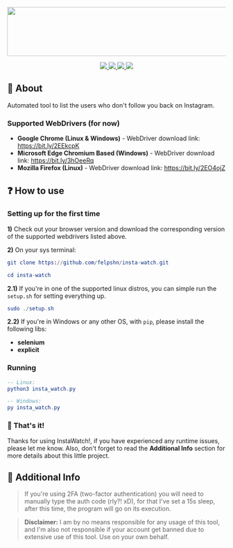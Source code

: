 <p align="center">
  <img width="566" height="113" src="https://github.com/felpshn/insta-watch/blob/master/img/instawatch-logo.png">
</p>

<p align="center">
    <a href="https://github.com/felpshn/insta-watch">
        <img src="https://img.shields.io/badge/version-2.0-lightgrey">
    </a>
    <a href="https://www.python.org/">
        <img src="https://img.shields.io/badge/built%20with-Python%203-yellow">
    </a>
    <a href="https://github.com/SeleniumHQ/selenium">
        <img src="https://img.shields.io/badge/built%20with-Selenium-brightgreen">
    </a>
    <a href="https://github.com/felpshn/insta-watch/blob/master/LICENSE">
        <img src="https://img.shields.io/badge/license-GPLv3-blue">
    </a>
</p>

## :scroll: About

Automated tool to list the users who don't follow you back on Instagram.

### Supported WebDrivers (for now)
- **Google Chrome (Linux & Windows)** - WebDriver download link: https://bit.ly/2EEkcpK
- **Microsoft Edge Chromium Based (Windows)** - WebDriver download link: https://bit.ly/3hOeeRq
- **Mozilla Firefox (Linux)** - WebDriver download link: https://bit.ly/2EO4ojZ

## :question: How to use

### Setting up for the first time

**1)** Check out your browser version and download the corresponding version of the supported webdrivers listed above.

**2)** On your sys terminal:
```elm
git clone https://github.com/felpshn/insta-watch.git

cd insta-watch
```
**2.1)** If you're in one of the supported linux distros, you can simple run the ```setup.sh``` for setting everything up.
```elm
sudo ./setup.sh
```
**2.2)** If you're in Windows or any other OS, with ```pip```, please install the following libs:
- **selenium**
- **explicit**

### Running
```elm
-- Linux:
python3 insta_watch.py

-- Windows:
py insta_watch.py
```

### :tada: That's it!
Thanks for using InstaWatch!, if you have experienced any runtime issues, please let me know. Also, don't forget to read the **Additional Info** section for more details about this little project.

## :loudspeaker: Additional Info

> If you're using 2FA (two-factor authentication) you will need to manually type the auth code (rly?! xD), for that I've set a 15s sleep, after this time, the program will go on its execution. 

> **Disclaimer:** I am by no means responsible for any usage of this tool, and I'm also not responsible if your account get banned due to extensive use of this tool. Use on your own behalf.
